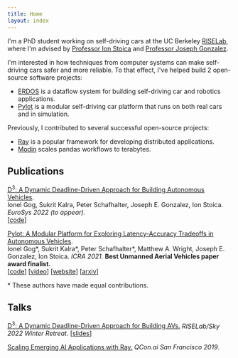 ```yaml
---
title: Home
layout: index
---
```


I'm a PhD student working on self-driving cars at the UC Berkeley
[RISELab](https://rise.cs.berkeley.edu/),
where I'm advised by
[Professor Ion Stoica](https://people.eecs.berkeley.edu/~istoica/)
and
[Professor Joseph Gonzalez](https://people.eecs.berkeley.edu/~jegonzal/).

I'm interested in how techniques from computer systems can make
self-driving cars safer and more reliable.
To that effect, I've helped build 2 open-source software projects:

- [ERDOS](https://github.com/erdos-project/erdos/) is a dataflow system
for building self-driving car and robotics applications.
- [Pylot](https://github.com/erdos-project/pylot/) is a modular self-driving car
platform that runs on both real cars and in simulation.

Previously, I contributed to several successful open-source projects:

- [Ray](https://ray.io/) is a popular framework for developing distributed applications.
- [Modin](http://modin.org/) scales pandas workflows to terabytes.

## Publications

[D<sup>3</sup>: A Dynamic Deadline-Driven Approach for Building Autonomous Vehicles](/). \
Ionel Gog, Sukrit Kalra, Peter Schafhalter, Joseph E. Gonzalez, Ion Stoica. *EuroSys 2022 (to appear).* \
\[[code](https://github.com/erdos-project/erdos/)\]

[Pylot: A Modular Platform for Exploring Latency-Accuracy Tradeoffs in Autonomous Vehicles](https://ieeexplore.ieee.org/document/9561747). \
Ionel Gog\*, Sukrit Kalra\*, Peter Schafhalter\*, Matthew A. Wright, Joseph E. Gonzalez, Ion Stoica. *ICRA 2021.*
**Best Unmanned Aerial Vehicles paper award finalist.** \
\[[code](https://github.com/erdos-project/pylot/)\]
\[[video](https://www.youtube.com/watch?v=VlwhU0k5cmQ)\]
\[[website](https://pylot.readthedocs.io/)\]
\[[arxiv](https://arxiv.org/abs/2104.07830)]

\* These authors have made equal contributions.

## Talks

[D<sup>3</sup>: A Dynamic Deadline-Driven Approach for Building AVs.](https://youtu.be/NG3U9rE8QcE) *RISELab/Sky 2022 Winter Retreat*.
\[[slides](https://drive.google.com/file/d/1_srYqYek0LlJ6nbCpJr9fvDElJ81R9qc/view?usp=sharing)\]

[Scaling Emerging AI Applications with Ray.](https://www.infoq.com/presentations/scale-ai-ray/) *QCon.ai San Francisco 2019*.
